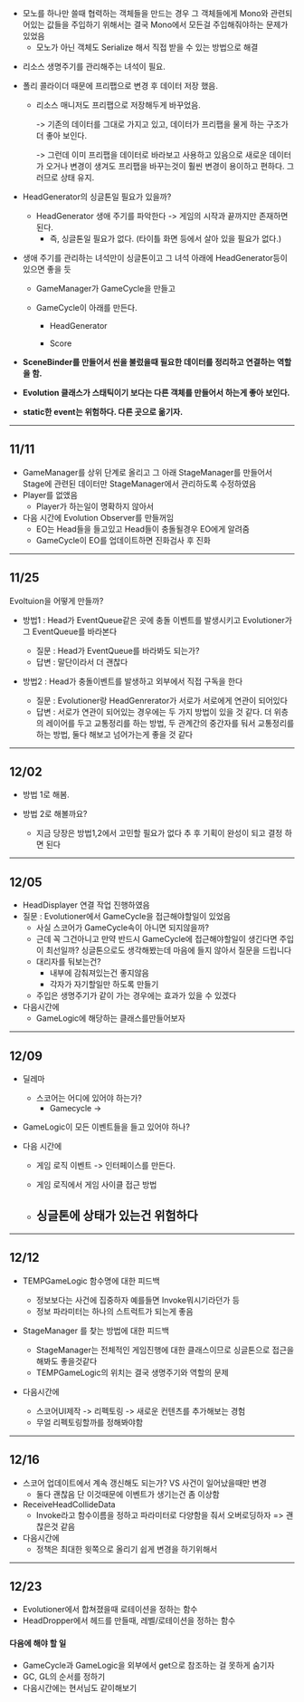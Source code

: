 - 모노를 하나만 쓸때 협력하는 객체들을 만드는 경우 그 객체들에게 Mono와 관련되어있는 값들을 주입하기 위해서는 결국 Mono에서 모든걸 주입해줘야하는 문제가 있었음
  - 모노가 아닌 객체도 Serialize 해서 직접 받을 수 있는 방법으로 해결

* 리소스 생명주기를 관리해주는 녀석이 필요.

* 폴리 콜라이더 때문에 프리팹으로 변경 후 데이터 저장 했음.

  * 리소스 매니저도 프리팹으로 저장해두게 바꾸었음.

    -> 기존의 데이터를 그대로 가지고 있고, 데이터가 프리팹을 물게 하는 구조가 더 좋아 보인다.

    -> 그런데 이미 프리팹을 데이터로 바라보고 사용하고 있음으로 새로운 데이터가 오거나 변경이 생겨도 프리팹을 바꾸는것이 훨씬 변경이 용이하고 편하다. 그러므로 상태 유지.

* HeadGenerator의 싱글톤일 필요가 있을까?

  * HeadGenerator 생애 주기를 파악한다 -> 게임의 시작과 끝까지만 존재하면 된다.
    * 즉, 싱글톤일 필요가 없다. (타이틀 화면 등에서 살아 있을 필요가 없다.)

* 생애 주기를 관리하는 녀석만이 싱글톤이고 그 녀석 아래에 HeadGenerator등이 있으면 좋을 듯

  * GameManager가 GameCycle을 만들고

  * GameCycle이 아래를 만든다.

    * HeadGenerator

    * Score

      

* **SceneBinder를 만들어서 씬을 불렀을때 필요한 데이터를 정리하고 연결하는 역할을 함.** 

* **Evolution 클래스가 스태틱이기 보다는 다른 객체를 만들어서 하는게 좋아 보인다.**

* **static한 event는 위험하다. 다른 곳으로 옮기자.**

---

## 11/11

- GameManager를 상위 단계로 올리고 그 아래 StageManager를 만들어서 Stage에 관련된 데이터만 StageManager에서 관리하도록 수정하였음
- Player를 없앴음
  - Player가 하는일이 명확하지 않아서
- 다음 시간에 Evolution Observer를 만들꺼임
  - EO는 Head들을 들고있고 Head들이 충돌될경우 EO에게 알려줌
  - GameCycle이 EO를 업데이트하면 진화검사 후 진화

---

## 11/25

Evoltuion을 어떻게 만들까?

- 방법1 : Head가 EventQueue같은 곳에 충돌 이벤트를 발생시키고 Evolutioner가 그 EventQueue를 바라본다
  - 질문 : Head가 EventQueue를 바라봐도 되는가?
  - 답변 : 말단이라서 더 괜찮다



- 방법2 : Head가 충돌이벤트를 발생하고 외부에서 직접 구독을 한다
  - 질문 : Evolutioner랑 HeadGenrerator가 서로가 서로에게 연관이 되어있다
  - 답변 : 서로가 연관이 되어있는 경우에는 두 가지 방법이 있을 것 같다. 더 위층의 레이어를 두고 교통정리를 하는 방법, 두 관계간의 중간자를 둬서 교통정리를 하는 방법, 둘다 해보고 넘어가는게 좋을 것 같다

---

## 12/02

* 방법 1로 해봄.

* 방법 2로 해볼까요?

  * 지금 당장은 방법1,2에서 고민할 필요가 없다 추 후 기획이 완성이 되고 결정 하면 된다

  

  
  
  

---

## 12/05

- HeadDisplayer 연결 작업 진행하였음
- 질문 : Evolutioner에서 GameCycle을 접근해야할일이 있었음
  - 사실 스코어가 GameCycle속이 아니면 되지않을까?
  - 근데 꼭 그건아니고 만약 반드시 GameCycle에 접근해야할일이 생긴다면 주입이 최선일까? 싱글톤으로도 생각해봤는데 마음에 들지 않아서 질문을 드립니다
  - 대리자를 둬보는건?
    - 내부에 감춰져있는건 좋지않음
    - 각자가 자기할일만 하도록 만들기
  - 주입은 생명주기가 같이 가는 경우에는 효과가 있을 수 있겠다
- 다음시간에
  - GameLogic에 해당하는 클래스를만들어보자

---

## 12/09

* 딜레마
  * 스코어는 어디에 있어야 하는가?
    * Gamecycle -> 
* GameLogic이 모든 이벤트들을 들고 있어야 하나?



* 다음 시간에

  * 게임 로직 이벤트 -> 인터페이스를 만든다.

  * 게임 로직에서 게임 사이클 접근 방법

  * ## **싱글톤에 상태가 있는건 위험하다**

---

## 12/12

- TEMPGameLogic 함수명에 대한 피드백
  - 정보보다는 사건에 집중하자 예를들면 Invoke뭐시기라던가 등
  - 정보 파라미터는 하나의 스트럭트가 되는게 좋음
- StageManager 를 찾는 방법에 대한 피드백
  - StageManager는 전체적인 게임진행에 대한 클래스이므로 싱글톤으로 접근을 해봐도 좋을것같다
  - TEMPGameLogic의 위치는 결국 생명주기와 역할의 문제



- 다음시간에
  - 스코어UI제작 -> 리펙토링 -> 새로운 컨텐츠를 추가해보는 경험
  - 무얼 리펙토링할까를 정해봐야함

----

## 12/16

* 스코어 업데이트에서 계속 갱신해도 되는가? VS 사건이 일어났을때만 변경
  * 둘다 괜찮음 단 이것때문에 이벤트가 생기는건 좀 이상함
* ReceiveHeadCollideData
  * Invoke라고 함수이름을 정하고 파라미터로 다양함을 줘서 오버로딩하자 => 괜찮은것 같음
* 다음시간에 
  * 정책은 최대한 윗쪽으로 올리기 쉽게 변경을 하기위해서

---

## 12/23

- Evolutioner에서 합쳐졌을때 로테이션을 정하는 함수
- HeadDropper에서 헤드를 만들때, 레벨/로테이션을 정하는 함수

#### 다음에 해야 할 일

- GameCycle과 GameLogic을 외부에서 get으로 참조하는 걸 못하게 숨기자
- GC, GL의 순서를 정하기
- 다음시간에는 현서님도 같이해보기





